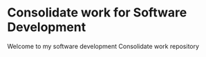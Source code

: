 # Consolidate work for Software Development
Welcome to my software development Consolidate work repository
